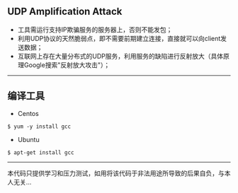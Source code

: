 ## UDP Amplification Attack
* 工具需运行支持IP欺骗服务的服务器上，否则不能发包；
* 利用UDP协议的天然脆弱点，即不需要前期建立连接，直接就可以向client发送数据；
* 互联网上存在大量分布式的UDP服务，利用服务的缺陷进行反射放大（具体原理Google搜索"反射放大攻击"）；
-- -

## 编译工具
* Centos
```
$ yum -y install gcc
```

* Ubuntu
```
$ apt-get install gcc
```

-- -
本代码只提供学习和压力测试，如用将该代码于非法用途所导致的后果自负，与本人无关...